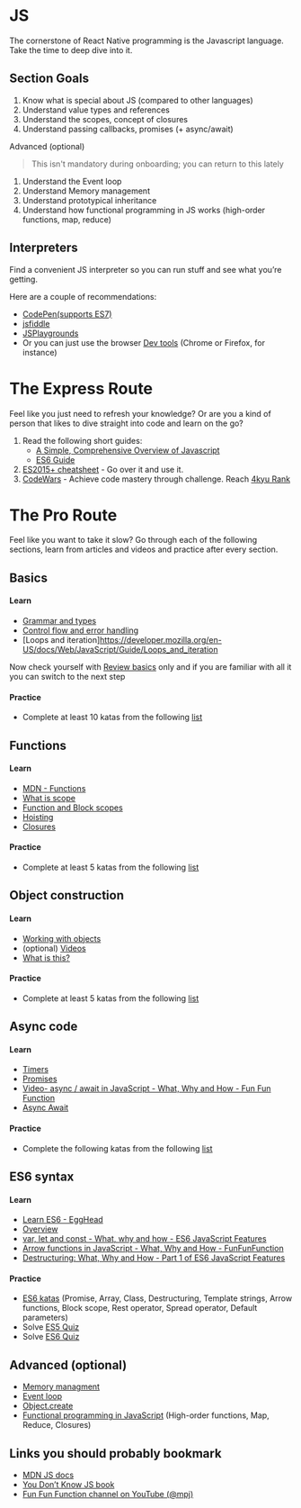 # JS

The cornerstone of React Native programming is the Javascript language. Take the time to deep dive into it.

## Section Goals
1. Know what is special about JS (compared to other languages)
1. Understand value types and references
1. Understand the scopes, concept of closures
1. Understand passing callbacks, promises (+ async/await)

Advanced (optional)
> This isn't mandatory during onboarding; you can return to this lately
1. Understand the Event loop
1. Understand Memory management
1. Understand prototypical inheritance
1. Understand how functional programming in JS works (high-order functions, map, reduce)

## Interpreters
Find a convenient JS interpreter so you can run stuff and see what you’re getting.

Here are a couple of recommendations:
* [CodePen(supports ES7)](https://codepen.io/)
* [jsfiddle](https://jsfiddle.net/ )
* [JSPlaygrounds](https://stephengrider.github.io/JSPlaygrounds/)
* Or you can just use the browser [Dev tools](https://github.com/getify/You-Dont-Know-JS/blob/1st-ed/up%20%26%20going/ch1.md#try-it-yourself) (Chrome or Firefox, for instance)

# The Express Route
Feel like you just need to refresh your knowledge? Or are you a kind of person that likes to dive straight into code and learn on the go?

1. Read the following short guides:
   * [A Simple, Comprehensive Overview of Javascript](https://betterexplained.com/articles/the-single-page-javascript-overview/)
   * [ES6 Guide](https://flaviocopes.com/es6/)
2. [ES2015+ cheatsheet](https://devhints.io/es6) - Go over it and use it.
3. [CodeWars](https://www.codewars.com) - Achieve code mastery through challenge. Reach [4kyu Rank](https://www.codewars.com/about)

# The Pro Route

Feel like you want to take it slow? Go through each of the following sections, learn from articles and videos and practice after every section.

## Basics
#### Learn

* [Grammar and types](https://developer.mozilla.org/en-US/docs/Web/JavaScript/Guide/Grammar_and_types#data_structures_and_types)
* [Control flow and error handling](https://developer.mozilla.org/en-US/docs/Web/JavaScript/Guide/Control_flow_and_error_handling)
* [Loops and iteration]https://developer.mozilla.org/en-US/docs/Web/JavaScript/Guide/Loops_and_iteration

Now check yourself with [Review basics](https://github.com/getify/You-Dont-Know-JS/blob/1st-ed/up%20%26%20going/ch1.md#review) only and if you are familiar with all it you can switch to the next step
 
#### Practice
* Complete at least 10 katas from the following [list](https://www.codewars.com/kata/search/javascript?q=&r%5B%5D=-8&tags=Fundamentals&beta=false&order_by=popularity+desc)

## Functions
#### Learn
* [MDN - Functions](https://developer.mozilla.org/en-US/docs/Web/JavaScript/Guide/Functions)
* [What is scope](https://github.com/getify/You-Dont-Know-JS/blob/1st-ed/scope%20%26%20closures/ch1.md)
* [Function and Block scopes](https://github.com/getify/You-Dont-Know-JS/blob/1st-ed/scope%20%26%20closures/ch3.md)
* [Hoisting](https://github.com/getify/You-Dont-Know-JS/blob/1st-ed/scope%20%26%20closures/ch4.md)
* [Closures](https://github.com/getify/You-Dont-Know-JS/blob/1st-ed/scope%20%26%20closures/ch5.md)
#### Practice
* Complete at least 5 katas from the following [list](https://www.codewars.com/kata/search/javascript?q=&tags=Functional%20Programming&beta=false&order_by=popularity%20desc)

## Object construction
#### Learn
* [Working with objects](https://developer.mozilla.org/en-US/docs/Web/JavaScript/Guide/Working_with_objects)
* (optional) [Videos](https://www.youtube.com/playlist?list=PL0zVEGEvSaeHBZFy6Q8731rcwk0Gtuxub)
* [What is this?](https://github.com/getify/You-Dont-Know-JS/blob/1st-ed/this%20%26%20object%20prototypes/ch1.md)
#### Practice
* Complete at least 5 katas from the following [list](https://www.codewars.com/kata/search/javascript?q=&tags=Object-oriented%20Programming&beta=false&order_by=popularity%20desc)

## Async code
#### Learn
* [Timers](https://medium.freecodecamp.org/javascript-timers-everything-you-need-to-know-5f31eaa37162)
* [Promises](https://github.com/getify/You-Dont-Know-JS/blob/1st-ed/async%20%26%20performance/ch3.md)
* [Video- async / await in JavaScript - What, Why and How - Fun Fun Function](https://www.youtube.com/watch?v=568g8hxJJp4&index=4&list=PL0zVEGEvSaeHJppaRLrqjeTPnCH6vw-sm&t=0s)
* [Async Await](https://hackernoon.com/an-ode-to-async-await-7da2dd3c2056)
#### Practice
* Complete the following katas from the following [list](https://www.codewars.com/collections/async-and-promises)

## ES6 syntax
#### Learn
* [Learn ES6 - EggHead](https://egghead.io/courses/learn-es6-ecmascript-2015)
* [Overview](https://github.com/getify/You-Dont-Know-JS/blob/1st-ed/es6%20%26%20beyond/ch2.md)
* [var, let and const - What, why and how - ES6 JavaScript Features](https://www.youtube.com/watch?v=sjyJBL5fkp8&index=5&list=PL0zVEGEvSaeHJppaRLrqjeTPnCH6vw-sm&t=0s)
* [Arrow functions in JavaScript - What, Why and How - FunFunFunction](https://www.youtube.com/watch?v=6sQDTgOqh-I&index=7&list=PL0zVEGEvSaeHJppaRLrqjeTPnCH6vw-sm&t=0s)
* [Destructuring: What, Why and How - Part 1 of ES6 JavaScript Features](https://www.youtube.com/watch?v=PB_d3uBkQPs&index=8&list=PL0zVEGEvSaeHJppaRLrqjeTPnCH6vw-sm&t=0s)
#### Practice
* [ES6 katas](http://es6katas.org/) (Promise, Array, Class, Destructuring, Template strings, Arrow functions, Block scope, Rest operator, Spread operator, Default parameters)
* Solve [ES5 Quiz](http://dmitrysoshnikov.com/ecmascript/the-quiz/)
* Solve [ES6 Quiz](http://perfectionkills.com/javascript-quiz-es6/)

## Advanced (optional)
* [Memory managment](https://developer.mozilla.org/en-US/docs/Web/JavaScript/Memory_management)
* [Event loop](https://developer.mozilla.org/en-US/docs/Web/JavaScript/Event_loop)
* [Object.create](https://github.com/getify/You-Dont-Know-JS/blob/1st-ed/this%20%26%20object%20prototypes/ch5.md)
* [Functional programming in JavaScript](https://www.youtube.com/playlist?list=PL0zVEGEvSaeEd9hlmCXrk5yUyqUag-n84) (High-order functions, Map, Reduce, Closures)

## Links you should probably bookmark
* [MDN JS docs](https://developer.mozilla.org/en-US/docs/Web/JavaScript)
* [You Don’t Know JS book](https://github.com/getify/You-Dont-Know-JS)
* [Fun Fun Function channel on YouTube (@mpj)](https://www.youtube.com/channel/UCO1cgjhGzsSYb1rsB4bFe4Q)
